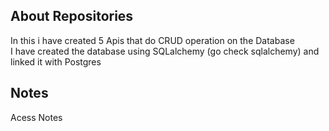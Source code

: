 ## About Repositories
In this i have created 5 Apis that do CRUD operation on the Database<br>
I have created the database using SQLalchemy (go check sqlalchemy) and linked it with Postgres<br>

## Notes 
<a herf ="https://notebook.zoho.com/app/index.html#/shared/notebooks/r5oy285ca9198eb03402fa0358d13d68e2cd1/notecards">Acess Notes</a>

